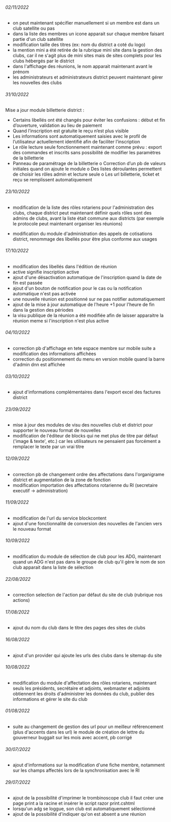 ###### 02/11/2022

- on peut maintenant spécifier manuellement si un membre est dans un club satellite ou pas
- dans la liste des membres un icone apparait sur chaque membre faisant partie d'un club satellite
- modification taille des titres (ex: nom du district a coté du logo)
- la mention mini a été retirée de la rubrique mini site dans la gestion des clubs, car il ne s'agit plus de mini sites mais de sites complets pour les clubs hébergés par le district
- dans l'affichage des réunions, le nom apparait maintenant avant le prénom
- les administrateurs et administrateurs district peuvent maintenant gérer les nouvelles des clubs


###### 31/10/2022

Mise a jour module billetterie district :
- Certains libellés ont été changés pour éviter les confusions : début et fin d’ouverture, validation au lieu de paiement
- Quand l’inscription est gratuite le reçu n’est plus visible
- Les informations sont automatiquement saisies avec le profil de l’utilisateur actuellement identifié afin de faciliter l’inscription
- Le rôle lecture seule fonctionnement maintenant comme prévu : export des commandes et inscrits sans possibilité de modifier les paramètres de la billetterie
- Panneau de paramétrage de la billetterie
o Correction d’un pb de valeurs initiales quand on ajoute le module
o Des listes déroulantes permettent de choisir les rôles admin et lecture seule 
o Les url billetterie, ticket et reçu se remplissent automatiquement


###### 23/10/2022

- modification de la liste des rôles rotariens pour l'administration des clubs, chaque district peut maintenant définir quels rôles sont des admins de clubs, avant la liste était commune aux districts (par exemple le protocole peut maintenant organiser les réunions)

- modification du module d'administration des appels de cotisations district, renommage des libellés pour être plus conforme aux usages



###### 17/10/2022

- modification des libellés dans l'édition de réunion
- active signifie inscription active
- ajout d'une désactivation automatique de l'inscription quand la date de fin est passée
- ajout d'un bouton de notification pour le cas ou la notification automatique n'est pas activée
- une nouvelle réunion est positionné sur ne pas notifier automatiquement 
- ajout de la mise à jour automatique de l'heure +1 pour l'heure de fin dans la gestion des périodes
- la visu publique de la réunion a été modifiée afin de laisser apparaitre la réunion meme si l'inscription n'est plus active

###### 04/10/2022

- correction pb d'affichage en tete espace membre sur mobile suite a modification des informations affichées
- correction du positionnement du menu en version mobile quand la barre d'admin dnn est affichée

###### 03/10/2022

- ajout d'informations complémentaires dans l'export excel des factures district

###### 23/09/2022

- mise à jour des modules de visu des nouvelles club et district pour supporter le nouveau format de nouvelles
- modification de l'éditeur de blocks qui ne met plus de titre par défaut ('image & texte', etc.) car les utilisateurs ne pensaient pas forcément a remplacer le texte par un vrai titre

###### 12/09/2022

- correction pb de changement ordre des affectations dans l'organigrame district et augmentation de la zone de fonction
- modification importation des affectations rotarienne du RI (secretaire executif -> administration)

###### 11/09/2022

- modification de l'url du service blockcontent
- ajout d'une fonctionnalité de conversion des nouvelles de l'ancien vers le nouveau format

###### 10/09/2022

- modification du module de sélection de club pour les ADG, maintenant quand un ADG n'est pas dans le groupe de club qu'il gère le nom de son club apparait dans la liste de sélection

###### 22/08/2022

- correction selection de l'action par défaut du site de club (rubrique nos actions)

###### 17/08/2022

- ajout du nom du club dans le titre des pages des sites de clubs

###### 16/08/2022

- ajout d'un provider qui ajoute les urls des clubs dans le sitemap du site

###### 10/08/2022

- modification du module d'affectation des rôles rotariens, maintenant seuls les présidents, secrétaire et adjoints, webmaster et adjoints obtiennent les droits d'administrer les données du club, publier des informations et gérer le site du club

###### 01/08/2022

- suite au changement de gestion des url pour un meilleur référencement (plus d'accents dans les url) le module de création de lettre du gouverneur buggait sur les mois avec accent, pb corrigé

###### 30/07/2022

- ajout d'informations sur la modification d'une fiche membre, notamment sur les champs affectés lors de la synchronisation avec le RI


###### 29/07/2022

- ajout de la possibilité d'imprimer le trombinoscope club 
	il faut créer une page print a la racine et insérer le script razor print.cshtml
- lorsqu'un adg se loggue, son club est automatiquement sélectionné
- ajout de la possibilité d'indiquer qu'on est absent a une réunion
